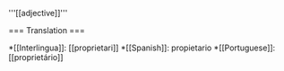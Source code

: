 '''[[adjective]]'''

=== Translation ===

*[[Interlingua]]: [[proprietari]]
*[[Spanish]]: propietario
*[[Portuguese]]: [[proprietário]]